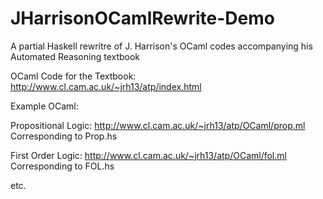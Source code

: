 # JHarrisonOCamlRewrite-Demo
A partial Haskell rewritre of J. Harrison's OCaml codes accompanying his Automated Reasoning textbook

OCaml Code for the Textbook:
http://www.cl.cam.ac.uk/~jrh13/atp/index.html

Example OCaml:

Propositional Logic:
http://www.cl.cam.ac.uk/~jrh13/atp/OCaml/prop.ml
Corresponding to Prop.hs

First Order Logic:
http://www.cl.cam.ac.uk/~jrh13/atp/OCaml/fol.ml
Corresponding to FOL.hs

etc.
